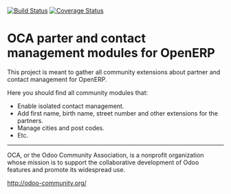 [![Build Status](https://travis-ci.org/OCA/partner-contact.svg?branch=7.0)](https://travis-ci.org/OCA/partner-contact)
[![Coverage Status](https://coveralls.io/repos/OCA/partner-contact/badge.png?branch=7.0)](https://coveralls.io/r/OCA/partner-contact?branch=7.0)

OCA parter and contact management modules for OpenERP
=====================================================

This project is meant to gather all community extensions about partner and contact management for OpenERP.

Here you should find all community modules that:

* Enable isolated contact management.
* Add first name, birth name, street number and other extensions for the partners.
* Manage cities and post codes.
* Etc.

----

OCA, or the Odoo Community Association, is a nonprofit organization whose 
mission is to support the collaborative development of Odoo features and 
promote its widespread use.

http://odoo-community.org/
